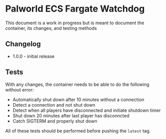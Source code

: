 # Palworld ECS Fargate Watchdog
This document is a work in progress but is meant to document the container, its changes, and testing methods

## Changelog
- 1.0.0 - initial release

## Tests
With any changes, the container needs to be able to do the following without error:
- Automatically shut down after 10 minutes without a connection
- Detect a connection and not shut down
- Detect when all players have disconnected and initiate shutdown timer
- Shut down 20 minutes after last player has disconncted
- Catch SIGTERM and properly shut down

All of these tests should be performed before pushing the `latest` tag.
